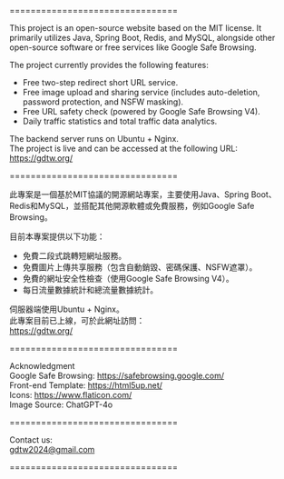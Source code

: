 ================================

This project is an open-source website based on the MIT license. 
It primarily utilizes Java, Spring Boot, Redis, and MySQL, alongside other open-source software or free services like Google Safe Browsing.

The project currently provides the following features: 
- Free two-step redirect short URL service.
- Free image upload and sharing service (includes auto-deletion, password protection, and NSFW masking).
- Free URL safety check (powered by Google Safe Browsing V4).
- Daily traffic statistics and total traffic data analytics.

The backend server runs on Ubuntu + Nginx.  
The project is live and can be accessed at the following URL:     
https://gdtw.org/ 

================================
 
此專案是一個基於MIT協議的開源網站專案，主要使用Java、Spring Boot、Redis和MySQL，並搭配其他開源軟體或免費服務，例如Google Safe Browsing。 

目前本專案提供以下功能： 
- 免費二段式跳轉短網址服務。 
- 免費圖片上傳共享服務（包含自動銷毀、密碼保護、NSFW遮罩）。
- 免費的網址安全性檢查（使用Google Safe Browsing V4）。
- 每日流量數據統計和總流量數據統計。 

伺服器端使用Ubuntu + Nginx。  
此專案目前已上線，可於此網址訪問：    
https://gdtw.org/ 

================================

Acknowledgment  
Google Safe Browsing: https://safebrowsing.google.com/  
Front-end Template: https://html5up.net/  
Icons: https://www.flaticon.com/  
Image Source: ChatGPT-4o

================================

Contact us:    
gdtw2024@gmail.com 

================================
